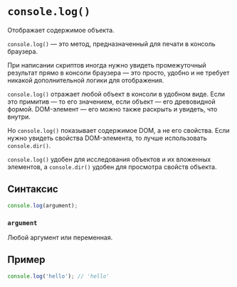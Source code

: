# `console.log()`

Отображает содержимое объекта.

`console.log()` — это метод, предназначенный для печати в консоль браузера.

При написании скриптов иногда нужно увидеть промежуточный результат прямо в консоли браузера — это просто, удобно и не требует никакой дополнительной логики для отображения.

`console.log()` отражает любой объект в консоли в удобном виде. Если это примитив — то его значением, если объект — его древовидной формой. DOM-элемент — его можно также раскрыть и увидеть, что внутри.

Но `console.log()` показывает содержимое DOM, а не его свойства. Если нужно увидеть свойства DOM-элемента, то лучше использовать `console.dir()`.

`console.log()` удобен для исследования объектов и их вложенных элементов, а `console.dir()` удобен для просмотра свойств объекта.

## Синтаксис

```js
console.log(argument);
```

### `argument`

Любой аргумент или переменная.

## Пример

```js
console.log('hello'); // 'hello'
```
